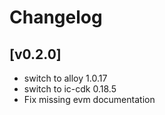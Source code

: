 # Changelog

## [v0.2.0]
- switch to alloy 1.0.17
- switch to ic-cdk 0.18.5
- Fix missing evm documentation
